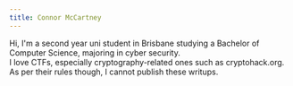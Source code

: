 ```yaml
---
title: Connor McCartney
---
```


Hi, I'm a second year uni student in Brisbane studying a Bachelor of Computer Science, majoring in cyber security. <br>
I love CTFs, especially cryptography-related ones such as cryptohack.org. As per their rules though, I cannot publish these writups.
